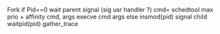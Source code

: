 Fork
if Pid==0
    wait parent signal (sig usr handler ?)
    cmd= schedtool max prio + affinity cmd, args
    execve cmd args
else
    insmod(pid)
    signal child
    waitpid(pid)
    gather_trace
